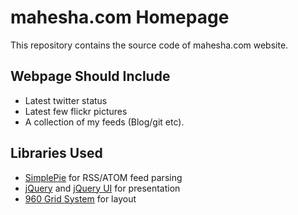 mahesha.com Homepage
====================

This repository contains the source code of mahesha.com website.

Webpage Should Include
----------------------

* Latest twitter status
* Latest few flickr pictures
* A collection of my feeds (Blog/git etc).

Libraries Used
--------------

* [SimplePie](http://simplepie.org "SimplePie Website") for RSS/ATOM feed parsing
* [jQuery](http://jquery.com "jQuery Website") and [jQuery UI](http://jqueryui.com "jQuery UI Website") for presentation
* [960 Grid System](http://960.gs) for layout


